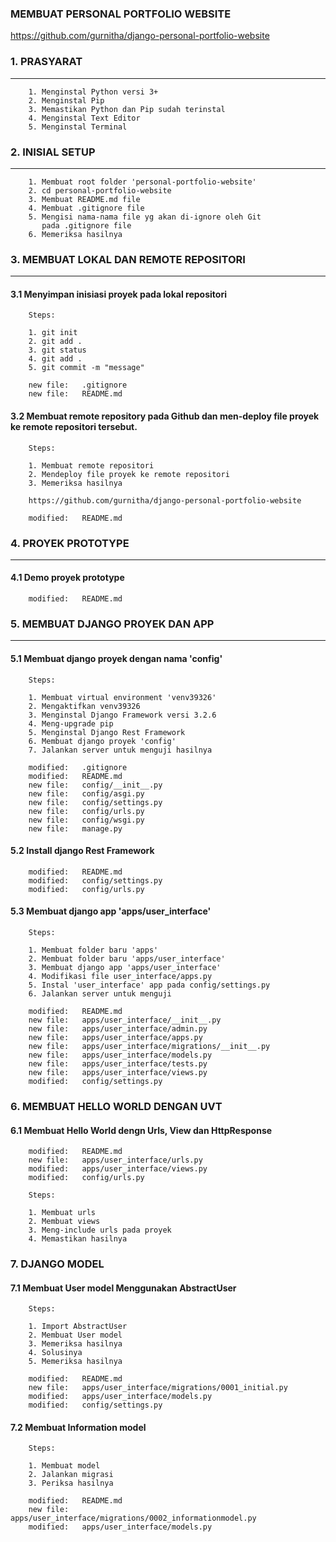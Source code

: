 ### MEMBUAT PERSONAL PORTFOLIO WEBSITE
https://github.com/gurnitha/django-personal-portfolio-website


### 1. PRASYARAT
----------------

        1. Menginstal Python versi 3+ 
        2. Menginstal Pip
        3. Memastikan Python dan Pip sudah terinstal
        4. Menginstal Text Editor
        5. Menginstal Terminal



### 2. INISIAL SETUP
--------------------

        1. Membuat root folder 'personal-portfolio-website'
        2. cd personal-portfolio-website
        3. Membuat README.md file
        4. Membuat .gitignore file
        5. Mengisi nama-nama file yg akan di-ignore oleh Git
           pada .gitignore file
        6. Memeriksa hasilnya



### 3. MEMBUAT LOKAL DAN REMOTE REPOSITORI
------------------------------------------

#### 3.1 Menyimpan inisiasi proyek pada lokal repositori

        Steps:

        1. git init
        2. git add .
        3. git status
        4. git add .
        5. git commit -m "message"

        new file:   .gitignore
        new file:   README.md


#### 3.2 Membuat remote repository pada Github dan men-deploy file proyek ke remote repositori tersebut.

        Steps:

        1. Membuat remote repositori
        2. Mendeploy file proyek ke remote repositori
        3. Memeriksa hasilnya

        https://github.com/gurnitha/django-personal-portfolio-website 

        modified:   README.md



### 4. PROYEK PROTOTYPE
-----------------------

#### 4.1 Demo proyek prototype

        modified:   README.md



### 5. MEMBUAT DJANGO PROYEK DAN APP
------------------------------------

#### 5.1 Membuat django proyek dengan nama 'config'

        Steps:

        1. Membuat virtual environment 'venv39326'
        2. Mengaktifkan venv39326
        3. Menginstal Django Framework versi 3.2.6
        4. Meng-upgrade pip
        5. Menginstal Django Rest Framework
        6. Membuat django proyek 'config'
        7. Jalankan server untuk menguji hasilnya

        modified:   .gitignore
        modified:   README.md
        new file:   config/__init__.py
        new file:   config/asgi.py
        new file:   config/settings.py
        new file:   config/urls.py
        new file:   config/wsgi.py
        new file:   manage.py


#### 5.2 Install django Rest Framework

        modified:   README.md
        modified:   config/settings.py
        modified:   config/urls.py


#### 5.3 Membuat django app 'apps/user_interface'

        Steps:

        1. Membuat folder baru 'apps'
        2. Membuat folder baru 'apps/user_interface'
        3. Membuat django app 'apps/user_interface'
        4. Modifikasi file user_interface/apps.py
        5. Instal 'user_interface' app pada config/settings.py
        6. Jalankan server untuk menguji

        modified:   README.md
        new file:   apps/user_interface/__init__.py
        new file:   apps/user_interface/admin.py
        new file:   apps/user_interface/apps.py
        new file:   apps/user_interface/migrations/__init__.py
        new file:   apps/user_interface/models.py
        new file:   apps/user_interface/tests.py
        new file:   apps/user_interface/views.py
        modified:   config/settings.py



### 6. MEMBUAT HELLO WORLD DENGAN UVT


#### 6.1 Membuat Hello World dengn Urls, View dan HttpResponse

        modified:   README.md
        new file:   apps/user_interface/urls.py
        modified:   apps/user_interface/views.py
        modified:   config/urls.py

        Steps:

        1. Membuat urls
        2. Membuat views
        3. Meng-include urls pada proyek
        4. Memastikan hasilnya



### 7. DJANGO MODEL


#### 7.1 Membuat User model Menggunakan AbstractUser

        Steps:

        1. Import AbstractUser
        2. Membuat User model
        3. Memeriksa hasilnya
        4. Solusinya
        5. Memeriksa hasilnya

        modified:   README.md
        new file:   apps/user_interface/migrations/0001_initial.py
        modified:   apps/user_interface/models.py
        modified:   config/settings.py


#### 7.2 Membuat Information model

        Steps:

        1. Membuat model
        2. Jalankan migrasi
        3. Periksa hasilnya
        
        modified:   README.md
        new file:   apps/user_interface/migrations/0002_informationmodel.py
        modified:   apps/user_interface/models.py